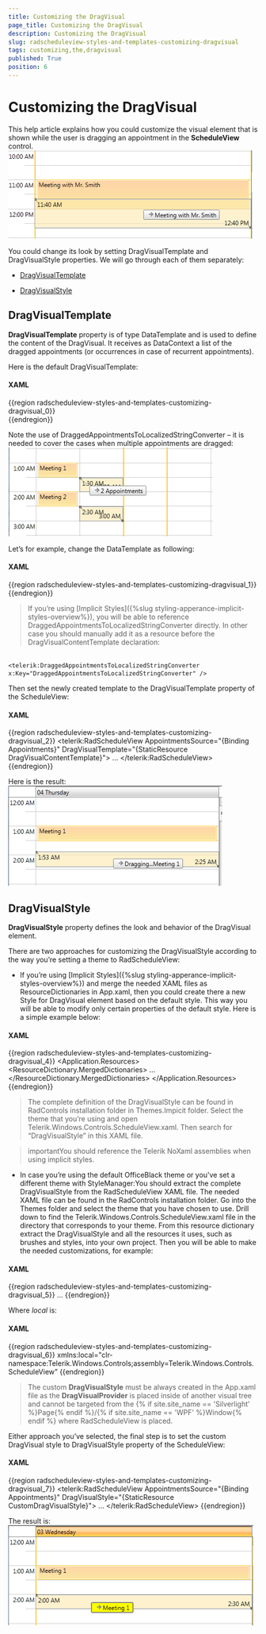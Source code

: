 ```yaml
---
title: Customizing the DragVisual
page_title: Customizing the DragVisual
description: Customizing the DragVisual
slug: radscheduleview-styles-and-templates-customizing-dragvisual
tags: customizing,the,dragvisual
published: True
position: 6
---
```


# Customizing the DragVisual



This help article explains how you could customize the visual element that is shown while the user is dragging an appointment in the __ScheduleView__ control.![radscheduleview dragvisual 1](images/radscheduleview_dragvisual_1.png)

You could change its look by setting DragVisualTemplate and DragVisualStyle properties.  We will go through each of them separately:

* [DragVisualTemplate](#dragvisualtemplate)

* [DragVisualStyle](#dragvisualstyle)

## DragVisualTemplate

__DragVisualTemplate__ property is of type DataTemplate and is used to define the content of the DragVisual.  It receives as DataContext a list of the dragged appointments (or occurrences in case of recurrent appointments). 

Here is the default DragVisualTemplate:

#### __XAML__

{{region radscheduleview-styles-and-templates-customizing-dragvisual_0}}
	<DataTemplate x:Key="DragVisualContentTemplate">
		<TextBlock Text="{Binding Converter={StaticResource DraggedAppointmentsToLocalizedStringConverter}}" 
			TextWrapping="Wrap" 
			MaxWidth="200" 
			MaxHeight="66" 
			TextTrimming="WordEllipsis" />
	</DataTemplate>  
	{{endregion}}



Note the use of DraggedAppointmentsToLocalizedStringConverter – it is needed to cover  the cases when multiple appointments are dragged:![radscheduleview dragvisual 2](images/radscheduleview_dragvisual_2.png)

Let’s for example, change the DataTemplate  as following:

#### __XAML__

{{region radscheduleview-styles-and-templates-customizing-dragvisual_1}}
	<DataTemplate x:Key="DragVisualContentTemplate">
		<StackPanel Orientation="Horizontal">
			<TextBlock Text="Dragging..." />
			<TextBlock Text="{Binding Converter={StaticResource DraggedAppointmentsToLocalizedStringConverter}}" 
					TextWrapping="Wrap" 
					MaxWidth="200" 
					MaxHeight="66" 
					TextTrimming="WordEllipsis" />
		</StackPanel>
	</DataTemplate>
	{{endregion}}



>If you’re using [Implicit Styles]({%slug styling-apperance-implicit-styles-overview%}), you will be able to reference DraggedAppointmentsToLocalizedStringConverter directly.  In other case you should manually add it as a resource before the DragVisualContentTemplate declaration:
					 
							<telerik:DraggedAppointmentsToLocalizedStringConverter x:Key="DraggedAppointmentsToLocalizedStringConverter" />				
							

Then set the newly created template to the DragVisualTemplate property of the ScheduleView:

#### __XAML__

{{region radscheduleview-styles-and-templates-customizing-dragvisual_2}}
	<telerik:RadScheduleView AppointmentsSource="{Binding Appointments}"
							DragVisualTemplate="{StaticResource DragVisualContentTemplate}">
		...
	</telerik:RadScheduleView>
	{{endregion}}



Here is the result:![radscheduleview dragvisual 3](images/radscheduleview_dragvisual_3.png)

## DragVisualStyle

__DragVisualStyle__ property defines the look and behavior of the DragVisual element.

There are two approaches for customizing the DragVisualStyle according to the way you’re setting a theme to RadScheduleView:

* If you’re using [Implicit Styles]({%slug styling-apperance-implicit-styles-overview%}) and merge the needed XAML files as 
              ResourceDictionaries in App.xaml, then you could create there a new Style for DragVisual element based on the default style. 
              This way you will be able to modify only certain properties of the default style. Here is a simple example below:
            

#### __XAML__

{{region radscheduleview-styles-and-templates-customizing-dragvisual_4}}
	<Application.Resources>
	    <ResourceDictionary>
	        <ResourceDictionary.MergedDictionaries>
	            …
	            <ResourceDictionary Source="/Telerik.Windows.Themes.Office_Black;component/Themes/Telerik.Windows.Controls.ScheduleView.xaml"/>
	        </ResourceDictionary.MergedDictionaries>
	    </ResourceDictionary>
	    <Style x:Key="CustomDragVisualStyle" TargetType="telerik:DragVisual" BasedOn="{StaticResource DragVisualStyle}">
		    <Setter Property="Background" Value="Yellow" />
		    <Setter Property="BorderThickness" Value="2" />
	    </Style>
	</Application.Resources>
	{{endregion}}



>The complete definition of the DragVisualStyle can be found in RadControls installation folder in Themes.Impicit folder.  Select the theme that you’re using and open Telerik.Windows.Controls.ScheduleView.xaml. Then search for “DragVisualStyle” in this XAML file.

>importantYou should reference the Telerik NoXaml assemblies when using implicit styles.

* In case you’re using the default OfficeBlack theme or you've set a different theme with StyleManager:You should extract the complete DragVisualStyle from the RadScheduleView XAML file. The needed XAML file can be found in the RadControls installation folder. Go into the Themes folder and select the theme that you have chosen to use. Drill down to find the Telerik.Windows.Controls.ScheduleView.xaml file in the directory that corresponds to your theme.  From this resource dictionary extract the DragVisualStyle and all the resources it uses, such as brushes and styles, into your own project.  Then you will be able to make the needed customizations, for example:

#### __XAML__

{{region radscheduleview-styles-and-templates-customizing-dragvisual_5}}
	<SolidColorBrush x:Key="RadScheduleForeground" Color="Black" />
	<SolidColorBrush x:Key="DragVisualBorder" Color="#FF848484" />
	...
	<Style TargetType="local:DragVisual" x:Key="CustomDragVisualStyle">
		<Setter Property="Foreground" Value="{StaticResource DragVisualForeground}" />
		<Setter Property="BorderBrush" Value="{StaticResource DragVisualBorder}" />
		<Setter Property="Background" Value="Yellow" />
		<Setter Property="BorderThickness" Value="2" />
		<Setter Property="Margin" Value="0" />
		<Setter Property="Padding" Value="0 0 6 0" />
		<Setter Property="HorizontalContentAlignment" Value="Left" />
		<Setter Property="VerticalContentAlignment" Value="Center" />
		<Setter Property="SnapsToDevicePixels" Value="True" />
		<Setter Property="Template">
			<Setter.Value>
				<ControlTemplate TargetType="local:DragVisual">
				...
				</ControlTemplate>
			</Setter.Value>
		</Setter>
	</Style>
	{{endregion}}

Where *local* is:

#### __XAML__

{{region radscheduleview-styles-and-templates-customizing-dragvisual_6}}
	xmlns:local="clr-namespace:Telerik.Windows.Controls;assembly=Telerik.Windows.Controls.ScheduleView”
	{{endregion}}



>The custom __DragVisualStyle__ must be always created in the App.xaml file as the __DragVisualProvider__ is placed
              inside of another visual tree and cannot be targeted from the {% if site.site_name == 'Silverlight' %}Page{% endif %}/{% if site.site_name == 'WPF' %}Window{% endif %} where RadScheduleView is placed.
            

Either approach you’ve selected, the final step is to set the custom DragVisual style to DragVisualStyle property of the ScheduleView:

#### __XAML__

{{region radscheduleview-styles-and-templates-customizing-dragvisual_7}}
	<telerik:RadScheduleView AppointmentsSource="{Binding Appointments}"
							 DragVisualStyle="{StaticResource CustomDragVisualStyle}">
		...
	</telerik:RadScheduleView>
	{{endregion}}



The result is:![radscheduleview dragvisual 4](images/radscheduleview_dragvisual_4.png)
